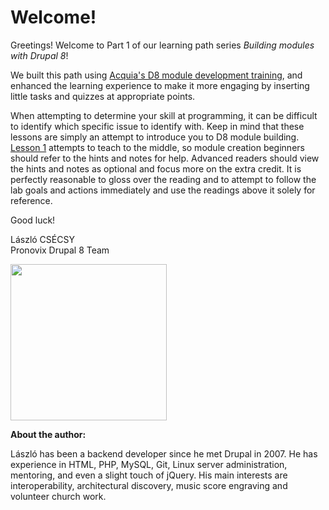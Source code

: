 # Welcome!

Greetings! Welcome to Part 1 of our learning path series *Building modules with Drupal 8*!

We built this path using [Acquia's D8 module development training](https://docs.acquia.com/articles/building-drupal-8-modules), and enhanced the learning experience to make it more engaging by inserting little tasks and quizzes at appropriate points.

When attempting to determine your skill at programming, it can be difficult to identify which specific issue to identify with. Keep in mind that these lessons are simply an attempt to introduce you to D8 module building. [Lesson 1](https://docs.acquia.com/articles/examples-module-symfony-controllers-and-menu) attempts to teach to the middle, so module creation beginners should refer to the hints and notes for help. Advanced readers should view the hints and notes as optional and focus more on the extra credit. It is perfectly reasonable to gloss over the reading and to attempt to follow the lab goals and actions immediately and use the readings above it solely for reference.

Good luck!

László CSÉCSY<br />
Pronovix Drupal 8 Team

<img src="http://pronovix.com/sites/default/files/boobaa_nagy.jpg" style="width:250px;height:250px;" align="left">

<br clear="all">

**About the author:**

László has been a backend developer since he met Drupal in 2007. He has experience in HTML, PHP, MySQL, Git, Linux server administration, mentoring, and even a slight touch of jQuery. His main interests are interoperability, architectural discovery, music score engraving and volunteer church work.
